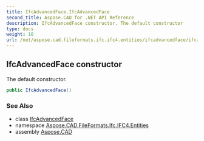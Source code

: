 ```yaml
---
title: IfcAdvancedFace.IfcAdvancedFace
second_title: Aspose.CAD for .NET API Reference
description: IfcAdvancedFace constructor. The default constructor
type: docs
weight: 10
url: /net/aspose.cad.fileformats.ifc.ifc4.entities/ifcadvancedface/ifcadvancedface/
---
```

## IfcAdvancedFace constructor

The default constructor.

```csharp
public IfcAdvancedFace()
```

### See Also

* class [IfcAdvancedFace](../)
* namespace [Aspose.CAD.FileFormats.Ifc.IFC4.Entities](../../ifcadvancedface/)
* assembly [Aspose.CAD](../../../)



